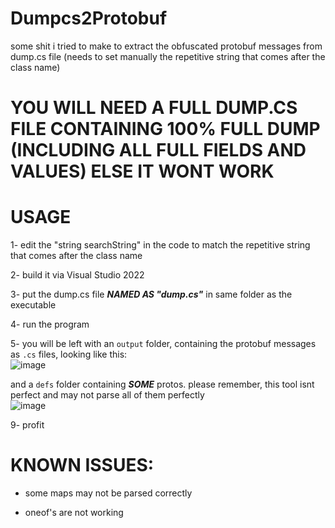 # Dumpcs2Protobuf
some shit i tried to make to extract the obfuscated protobuf messages from dump.cs file (needs to set manually the repetitive string that comes after the class name)

# YOU WILL NEED A FULL DUMP.CS FILE CONTAINING 100% FULL DUMP (INCLUDING ALL FULL FIELDS AND VALUES) ELSE IT WONT WORK


# USAGE

1- edit the "string searchString" in the code to match the repetitive string that comes after the class name

2- build it via Visual Studio 2022

3- put the dump.cs file ***NAMED AS "dump.cs"*** in same folder as the executable

4- run the program

5- you will be left with an `output` folder, containing the protobuf messages as `.cs` files, looking like this:\
![image](https://user-images.githubusercontent.com/84511935/227775430-5f95f1bd-c4ce-45c8-824a-7bdd2ce2b9b7.png)

and a `defs` folder containing ***SOME*** protos. please remember, this tool isnt perfect and may not parse all of them perfectly\
![image](https://user-images.githubusercontent.com/84511935/227778873-0c40ea86-3dae-4214-8614-52cf15677eed.png)

9- profit


# KNOWN ISSUES:

- some maps may not be parsed correctly

- oneof's are not working

